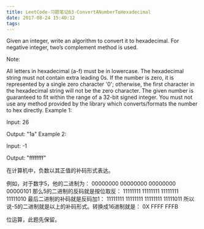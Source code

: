 ```yaml
---
title: LeetCode-习题笔记63-ConvertANumberToHexadecimal
date: 2017-08-24 15:40:12
tags:
---
```




Given an integer, write an algorithm to convert it to hexadecimal. For negative integer, two’s complement method is used.

Note:

All letters in hexadecimal (a-f) must be in lowercase.
The hexadecimal string must not contain extra leading 0s. If the number is zero, it is represented by a single zero character '0'; otherwise, the first character in the hexadecimal string will not be the zero character.
The given number is guaranteed to fit within the range of a 32-bit signed integer.
You must not use any method provided by the library which converts/formats the number to hex directly.
Example 1:

Input:
26

Output:
"1a"
Example 2:

Input:
-1

Output:
"ffffffff"


在计算机中，负数以其正值的补码形式表达。

例如，对于数字5，他的二进制为：
	00000000 00000000 00000000 00000101
那么5的二进制的反码就是按位取反：
	11111111 11111111 11111111 11111010
最后二进制的补码就是反码加1：
	11111111 11111111 11111111 11111011
所以说-5的二进制就是以上的补码形式。转换成16进制就是：
	0X FFFF FFFB


位运算，此题先保留。